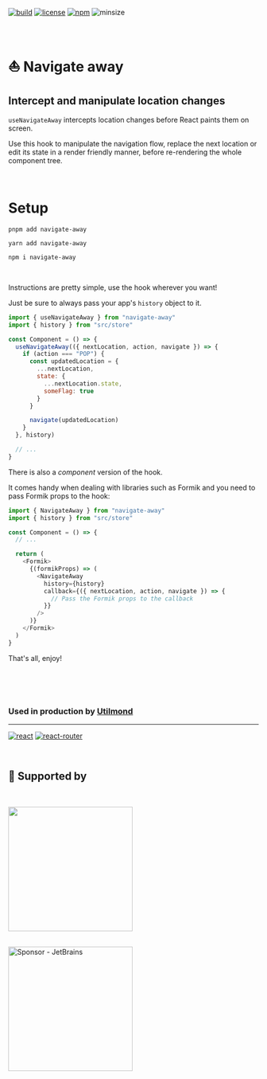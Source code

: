 <!-- Shields -->

[![build][1]][12]
[![license][5]][6]
[![npm][3]][4]
![minsize][2]

<br>

# ⛵ Navigate away

## Intercept and manipulate location changes

`useNavigateAway` intercepts location changes before React paints them on screen.

Use this hook to manipulate the navigation flow, replace the next location or edit its state in a render friendly manner, before re-rendering the whole component tree.

<br>

# Setup <a id="setup"></a>

```shell
pnpm add navigate-away
```

```shell
yarn add navigate-away
```

```shell
npm i navigate-away
```

<br>

Instructions are pretty simple, use the hook wherever you want!

Just be sure to always pass your app's `history` object to it.

```javascript
import { useNavigateAway } from "navigate-away"
import { history } from "src/store"

const Component = () => {
  useNavigateAway(({ nextLocation, action, navigate }) => {
    if (action === "POP") {
      const updatedLocation = {
        ...nextLocation,
        state: {
          ...nextLocation.state,
          someFlag: true
        }
      }

      navigate(updatedLocation)
    }
  }, history)

  // ...
}
```

There is also a _component_ version of the hook.

It comes handy when dealing with libraries such as Formik and you need to pass Formik props to the hook:

```javascript
import { NavigateAway } from "navigate-away"
import { history } from "src/store"

const Component = () => {
  // ...

  return (
    <Formik>
      {(formikProps) => (
        <NavigateAway
          history={history}
          callback={({ nextLocation, action, navigate }) => {
            // Pass the Formik props to the callback
          }}
        />
      )}
    </Formik>
  )
}
```

That's all, enjoy!

<br><br><br>

### Used in production by [Utilmond][11]

<hr>

[![react][7]][8]
[![react-router][9]][10]

<br>

## 🏅 Supported by

<br>

<a alt="used by Utilmond" href="https://utilmond.com"><img src="https://utilmond.com/static/images/utilmond_whitebg.svg" width="250px" /></a>

<br>

<img alt="Sponsor - JetBrains" width="250px" height="250px" src="https://resources.jetbrains.com/storage/products/company/brand/logos/jb_beam.png?_ga=2.63300143.1068496944.1680591996-1938842262.1680591996" />

[1]: https://img.shields.io/github/actions/workflow/status/fum4/npm/test.yml?branch=master&logo=github&color=029e2b
[2]: https://img.shields.io/bundlephobia/min/navigate-away?logo=supabase&logoColor=yellow
[3]: https://img.shields.io/npm/v/navigate-away?color=white&logo=npm
[4]: https://www.npmjs.com/package/navigate-away
[5]: https://img.shields.io/npm/l/navigate-away?logo=coursera&color=f2ed88
[6]: https://github.com/fum4/npm/blob/master/LICENSE.md
[7]: https://camo.githubusercontent.com/67a01fa7cf337616274f39c070a11638f2e65720e414ef55b8dd3f9c2a803b2a/68747470733a2f2f696d672e736869656c64732e696f2f7374617469632f76313f7374796c653d666f722d7468652d6261646765266d6573736167653d526561637426636f6c6f723d323232323232266c6f676f3d5265616374266c6f676f436f6c6f723d363144414642266c6162656c3d
[8]: https://reactjs.org/
[9]: https://camo.githubusercontent.com/a5f1968a99631284ca552953929cff7b6abb375853bb0944fae0dc520c45c73b/68747470733a2f2f696d672e736869656c64732e696f2f7374617469632f76313f7374796c653d666f722d7468652d6261646765266d6573736167653d52656163742b526f7574657226636f6c6f723d434134323435266c6f676f3d52656163742b526f75746572266c6f676f436f6c6f723d464646464646266c6162656c3d
[10]: https://reactrouter.com/en/main
[11]: https://utilmond.com
[12]: https://github.com/fum4/npm/actions
